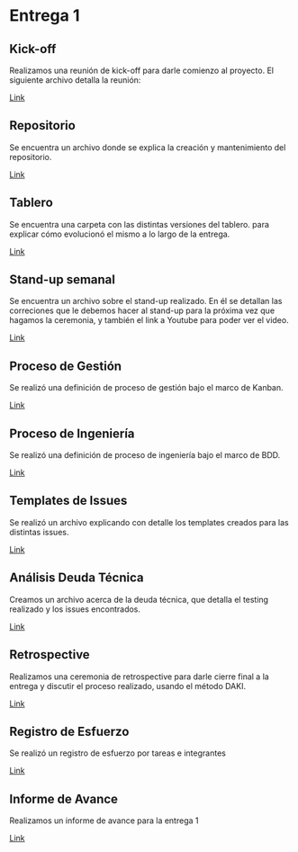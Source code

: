 
# Entrega 1

## Kick-off

Realizamos una reunión de kick-off para darle comienzo al proyecto. El siguiente archivo detalla la reunión:

[Link](https://github.com/fernandasecinaro/Diaz-RodriguezSotto-Secinaro/blob/develop/Entregas/Entrega%201/Kick-off/kick-off.md)
  
## Repositorio

Se encuentra un archivo donde se explica la creación y mantenimiento del repositorio.

[Link](https://github.com/fernandasecinaro/Diaz-RodriguezSotto-Secinaro/blob/develop/Entregas/Entrega%201/Repositorio/Repositorio.md)

## Tablero 

Se encuentra una carpeta con las distintas versiones del tablero. para explicar cómo evolucionó el mismo a lo largo de la entrega.

[Link](https://github.com/fernandasecinaro/Diaz-RodriguezSotto-Secinaro/tree/develop/Entregas/Entrega%201/Tablero)

## Stand-up semanal

Se encuentra un archivo sobre el stand-up realizado. En él se detallan las correciones que le debemos hacer al stand-up para la próxima vez que hagamos
la ceremonia, y también el link a Youtube para poder ver el video.

[Link](https://github.com/fernandasecinaro/Diaz-RodriguezSotto-Secinaro/blob/develop/Entregas/Entrega%201/Stand-up%20semanal/StandupSemanal.md)

## Proceso de Gestión

Se realizó una definición de proceso de gestión bajo el marco de Kanban.

[Link](https://github.com/fernandasecinaro/Diaz-RodriguezSotto-Secinaro/blob/develop/Entregas/Entrega%201/Proceso%20de%20Gestión/Proceso%20de%20Gestión.md)

## Proceso de Ingeniería

Se realizó una definición de proceso de ingeniería bajo el marco de BDD.

[Link](https://github.com/fernandasecinaro/Diaz-RodriguezSotto-Secinaro/blob/develop/Entregas/Entrega%201/Proceso%20de%20Ingenier%C3%ADa/Proceso%20de%20Ingenieria.md)

## Templates de Issues

Se realizó un archivo explicando con detalle los templates creados para las distintas issues.

[Link](https://github.com/fernandasecinaro/Diaz-RodriguezSotto-Secinaro/blob/develop/Entregas/Entrega%201/Template%20de%20Issues/Templates%20de%20Issues.md)

## Análisis Deuda Técnica

Creamos un archivo acerca de la deuda técnica, que detalla el testing realizado y los issues encontrados.

[Link](https://github.com/fernandasecinaro/Diaz-RodriguezSotto-Secinaro/blob/develop/Entregas/Entrega%201/Análisis%20Deuda%20Técnica/Analisis%20Deuda%20Tecnica.md)

## Retrospective

Realizamos una ceremonia de retrospective para darle cierre final a la entrega y discutir el proceso realizado, usando el método DAKI.

[Link](https://github.com/fernandasecinaro/Diaz-RodriguezSotto-Secinaro/blob/develop/Entregas/Entrega%201/Retrospective/Retrospective.md)

## Registro de Esfuerzo

Se realizó un registro de esfuerzo por tareas e integrantes

[Link](https://github.com/fernandasecinaro/Diaz-RodriguezSotto-Secinaro/blob/develop/Entregas/Entrega%201/Registro%20de%20Esfuerzo/Registro%20de%20Esfuerzo.md)


## Informe de Avance

Realizamos un informe de avance para la entrega 1

[Link](https://github.com/fernandasecinaro/Diaz-RodriguezSotto-Secinaro/blob/develop/Entregas/Entrega%201/Informe%20de%20Avance/Informe%20de%20Avance.md)
